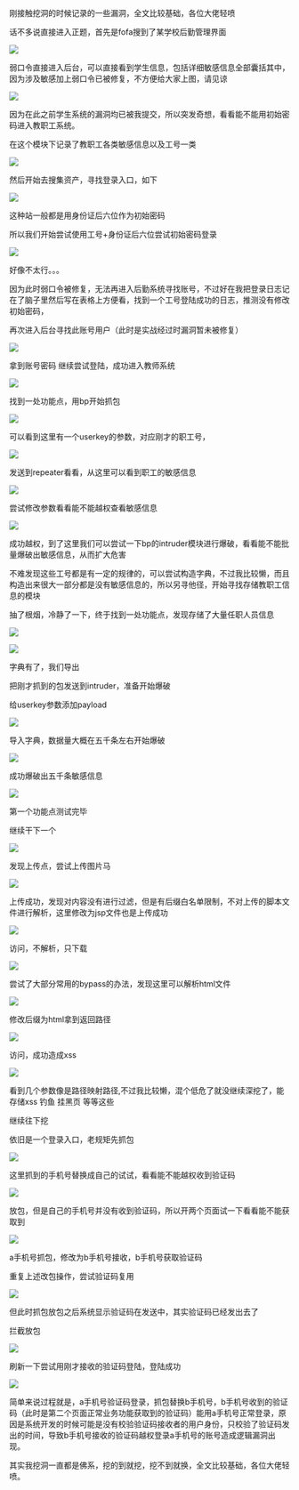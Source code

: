 刚接触挖洞的时候记录的一些漏洞，全文比较基础，各位大佬轻喷

话不多说直接进入正题，首先是fofa搜到了某学校后勤管理界面

![](https://shs3.b.qianxin.com/attack_forum/2023/12/attach-76848a699ef6b56de1b3f8358cfa716697cfedbb.png)

弱口令直接进入后台，可以直接看到学生信息，包括详细敏感信息全部囊括其中，因为涉及敏感加上弱口令已被修复，不方便给大家上图，请见谅

![](https://shs3.b.qianxin.com/attack_forum/2023/12/attach-36b4af20bf76057fd29b4b8ddf5746b437976de1.png)

因为在此之前学生系统的漏洞均已被我提交，所以突发奇想，看看能不能用初始密码进入教职工系统。

在这个模块下记录了教职工各类敏感信息以及工号一类

![](https://shs3.b.qianxin.com/attack_forum/2023/12/attach-052e96ef28d8298384083856aefba61cf5a9c5ae.png)

然后开始去搜集资产，寻找登录入口，如下

![](https://shs3.b.qianxin.com/attack_forum/2023/12/attach-86d733b2df50494347a4046c00f4ce66524ca91a.png)

这种站一般都是用身份证后六位作为初始密码

所以我们开始尝试使用工号+身份证后六位尝试初始密码登录

![](https://shs3.b.qianxin.com/attack_forum/2023/12/attach-2cfdfe7f6d956b115b813941ac922ca68ee8cf3d.png)

好像不太行。。。

因为此时弱口令被修复，无法再进入后勤系统寻找账号，不过好在我把登录日志记在了脑子里然后写在表格上方便看，找到一个工号登陆成功的日志，推测没有修改初始密码，

再次进入后台寻找此账号用户（此时是实战经过时漏洞暂未被修复）

![](https://shs3.b.qianxin.com/attack_forum/2023/12/attach-26562b538ee4d4632288f8093733987072ec5cec.png)

拿到账号密码 继续尝试登陆，成功进入教师系统

![](https://shs3.b.qianxin.com/attack_forum/2023/12/attach-be5f16fd9129238e04de378f1323c77545051660.png)

找到一处功能点，用bp开始抓包

![](https://shs3.b.qianxin.com/attack_forum/2023/12/attach-615d8b8bacf999c0ab768863b233dea6108de394.png)

可以看到这里有一个userkey的参数，对应刚才的职工号，

![](https://shs3.b.qianxin.com/attack_forum/2023/12/attach-6a443085afb78fa6843bbfa39c9692a1bf312394.png)

发送到repeater看看，从这里可以看到职工的敏感信息

![](https://shs3.b.qianxin.com/attack_forum/2023/12/attach-e92fae77f387a822d182cff415f30e28cd4fe665.png)

尝试修改参数看看能不能越权查看敏感信息

![](https://shs3.b.qianxin.com/attack_forum/2023/12/attach-eb2962492195c4ed3a85fd27d53ea16bd451bb67.png)

成功越权，到了这里我们可以尝试一下bp的intruder模块进行爆破，看看能不能批量爆破出敏感信息，从而扩大危害

不难发现这些工号都是有一定的规律的，可以尝试构造字典，不过我比较懒，而且构造出来很大一部分都是没有敏感信息的，所以另寻他径，开始寻找存储教职工信息的模块

抽了根烟，冷静了一下，终于找到一处功能点，发现存储了大量任职人员信息

![](https://shs3.b.qianxin.com/attack_forum/2023/12/attach-fbc3c69a75a0f25cf76a5a2b4021f60b3d27a905.png)

![](https://shs3.b.qianxin.com/attack_forum/2023/12/attach-2ce7763b2b2fe856b66ff7faef1ac5d3cd735969.png)

字典有了，我们导出

把刚才抓到的包发送到intruder，准备开始爆破

给userkey参数添加payload

![](https://shs3.b.qianxin.com/attack_forum/2023/12/attach-e862a5540eba03f562d3d9e8de5d79c133ca0513.png)

导入字典，数据量大概在五千条左右开始爆破

![](https://shs3.b.qianxin.com/attack_forum/2023/12/attach-f0b2f53bde273eddbb0e3cfd77e7215bfef3c9a5.png)

成功爆破出五千条敏感信息

![](https://shs3.b.qianxin.com/attack_forum/2023/12/attach-328e2bbfe21b151655b3153e2ca99bde852d1a1c.png)

第一个功能点测试完毕

继续干下一个

![](https://shs3.b.qianxin.com/attack_forum/2023/12/attach-ab3a422e99615cff56bed7a9516c33ed89cc1c8c.png)

发现上传点，尝试上传图片马

![](https://shs3.b.qianxin.com/attack_forum/2023/12/attach-213906ebf36c6d3742b2a2b233cdde795b0e0caa.png)

上传成功，发现对内容没有进行过滤，但是有后缀白名单限制，不对上传的脚本文件进行解析，这里修改为jsp文件也是上传成功

![](https://shs3.b.qianxin.com/attack_forum/2023/12/attach-c77b0758a800a6ef733f0d5a286ff03c4355e433.png)

访问，不解析，只下载

![](https://shs3.b.qianxin.com/attack_forum/2023/12/attach-1734847540ce0eaee87d4a7b5ab115462b687d77.png)

尝试了大部分常用的bypass的办法，发现这里可以解析html文件

![](https://shs3.b.qianxin.com/attack_forum/2023/12/attach-486e9ef8324f3963c28564ad2e8aae1b8622ca29.png)

修改后缀为html拿到返回路径

![](https://shs3.b.qianxin.com/attack_forum/2023/12/attach-1a74e2a7851a0b3bbb92f68a78288b9247c4a6bd.png)

访问，成功造成xss

![](https://shs3.b.qianxin.com/attack_forum/2023/12/attach-031a9f53f173489e818541bd1412099a94835a83.png)

看到几个参数像是路径映射路径,不过我比较懒，混个低危了就没继续深挖了，能存储xss 钓鱼 挂黑页 等等这些

继续往下挖

依旧是一个登录入口，老规矩先抓包

![](https://shs3.b.qianxin.com/attack_forum/2023/12/attach-cdbb9cf6ced2ecf1cbebdbb0feb896ef4f2b9056.png)

这里抓到的手机号替换成自己的试试，看看能不能越权收到验证码

![](https://shs3.b.qianxin.com/attack_forum/2023/12/attach-86433e81b6d269bbb72f12a985f820dad9c66dbd.png)

放包，但是自己的手机号并没有收到验证码，所以开两个页面试一下看看能不能获取到

![](https://shs3.b.qianxin.com/attack_forum/2023/12/attach-ed67091d5f9f185b0e484961494be1fda363f24f.png)

a手机号抓包，修改为b手机号接收，b手机号获取验证码

重复上述改包操作，尝试验证码复用

![](https://shs3.b.qianxin.com/attack_forum/2023/12/attach-c0588eb83815041227de3d8b427628544ae9349b.png)

但此时抓包放包之后系统显示验证码在发送中，其实验证码已经发出去了

拦截放包

![](https://shs3.b.qianxin.com/attack_forum/2023/12/attach-920b220037cf0162b1f34c088ed399ef2689d403.png)

刷新一下尝试用刚才接收的验证码登陆，登陆成功

![](https://shs3.b.qianxin.com/attack_forum/2023/12/attach-e73967425ea4a20f885b9e25b11af544ae9c400a.png)

简单来说过程就是，a手机号验证码登录，抓包替换b手机号，b手机号收到的验证码（此时是第二个页面正常业务功能获取到的验证码）能用a手机号正常登录，原因是系统开发的时候可能是没有校验验证码接收者的用户身份，只校验了验证码发出的时间，导致b手机号接收的验证码越权登录a手机号的账号造成逻辑漏洞出现。

其实我挖洞一直都是佛系，挖的到就挖，挖不到就换，全文比较基础，各位大佬轻喷。